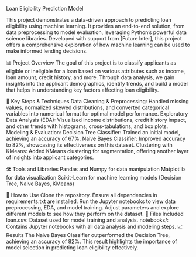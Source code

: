 Loan Eligibility Prediction Model

This project demonstrates a data-driven approach to predicting loan eligibility using machine learning. It provides an end-to-end solution, from data preprocessing to model evaluation, leveraging Python’s powerful data science libraries. Developed with support from [Future Inter], this project offers a comprehensive exploration of how machine learning can be used to make informed lending decisions.

📊 Project Overview
The goal of this project is to classify applicants as eligible or ineligible for a loan based on various attributes such as income, loan amount, credit history, and more. Through data analysis, we gain insights into the applicant demographics, identify trends, and build a model that helps in understanding key factors affecting loan eligibility.

🔑 Key Steps & Techniques
Data Cleaning & Preprocessing: Handled missing values, normalized skewed distributions, and converted categorical variables into numerical format for optimal model performance.
Exploratory Data Analysis (EDA): Visualized income distributions, credit history impact, and other trends with histograms, cross-tabulations, and box plots.
Modeling & Evaluation: Decision Tree Classifier: Trained an initial model, achieving an accuracy of 67%.
Naive Bayes Classifier: Improved accuracy to 82%, showcasing its effectiveness on this dataset.
Clustering with KMeans: Added KMeans clustering for segmentation, offering another layer of insights into applicant categories.

🛠 Tools and Libraries
Pandas and Numpy for data manipulation
Matplotlib for data visualization
Scikit-Learn for machine learning models (Decision Tree, Naive Bayes, KMeans)

🚀 How to Use
Clone the repository.
Ensure all dependencies in requirements.txt are installed.
Run the Jupyter notebooks to view data preprocessing, EDA, and model training.
Adjust parameters and explore different models to see how they perform on the dataset.
📂 Files Included
loan.csv: Dataset used for model training and analysis.
notebooks/: Contains Jupyter notebooks with all data analysis and modeling steps.
📈 Results
The Naive Bayes Classifier outperformed the Decision Tree, achieving an accuracy of 82%. This result highlights the importance of model selection in predicting loan eligibility effectively.
